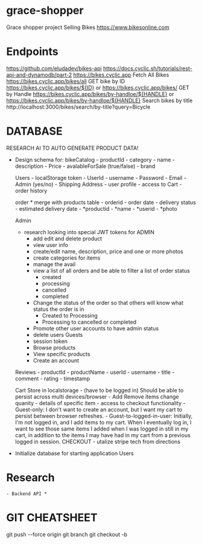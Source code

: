 # grace-shopper
Grace shopper project
Selling Bikes
https://www.bikesonline.com
# Endpoints
https://github.com/eludadev/bikes-api
https://docs.cyclic.sh/tutorials/rest-api-and-dynamodb/part-2
    https://bikes.cyclic.app
    Fetch All Bikes
    https://bikes.cyclic.app/bikes/all
    GET bike by ID
    https://bikes.cyclic.app/bikes/${ID}
    or
    https://bikes.cyclic.app/bikes/<ID>
    GET by Handle
    https://bikes.cyclic.app/bikes/by-handloe/${HANDLE}
    or
    https://bikes.cyclic.app/bikes/by-handloe/${HANDLE}
    Search bikes by title
    http://localhost:3000/bikes/search/by-title\?query\=Bicycle
# DATABASE
RESEARCH AI TO AUTO GENERATE PRODUCT DATA!
- Design schema for:
    bikeCatalog
        - productId
        - category
        - name
        - description
        - Price
        - avalableForSale (true/false)
        - brand

    Users
        - localStorage token
        - UserId
        - username
        - Password
        - Email
        - Admin (yes/no)
        - Shipping Address
        - user profile
        - access to Cart
        - order history

    order
        * merge with products table
        - orderid
        - order date
        - delivery status
        - estimated delivery date
        - *productid
        - *name
        - *userid
        - *photo

    Admin
    * research looking into special JWT tokens for ADMIN
        - add edit and delete product
        - view user info
        - create/edit name, description, price and one or more photos
        - create categories for items
        - manage the avail
        - view a list of all orders and be able to filter a list of order status
            - created
            - processing
            - cancelled
            - completed
        - Change the status of the order so that others will know what status the order is in
            - Created to Processing
            - Processing to cancelled or completed
        - Promote other user accounts to have admin status
        - delete users
    Guests
        - session token
        - Browse products
        - View specific products
        - Create an account

    Reviews
        - productId
        - productName
        - userId
        - username
        - title
        - comment
        - rating
        - timestamp

    Cart
        Store in localstorage
        - (have to be logged in) Should be able to persist across multi devices/browser
        - Add Remove items change quanity
        - details of specific item
        - access to checkout functionality
        - Guest-only: I don't want to create an account, but I want my cart to persist between browser refreshes.
        - Guest-to-logged-in-user: Initially, I'm not logged in, and I add items to my cart. When I eventually log in, I want to see those same items I added when I was logged in still in my cart, in addition to the items I may have had in my cart from a previous logged in session.
    CHECKOUT
        - utalize stripe tech from directions
- Initialize database for starting application
Users
# Research
    - Backend API *
# GIT CHEATSHEET
 git push --force origin
 git branch
 git checkout -b <branchName>
